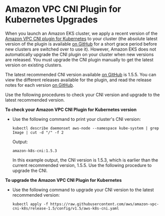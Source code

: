 # Amazon VPC CNI Plugin for Kubernetes Upgrades<a name="cni-upgrades"></a>

When you launch an Amazon EKS cluster, we apply a recent version of the [Amazon VPC CNI plugin for Kubernetes](https://github.com/aws/amazon-vpc-cni-k8s) to your cluster \(the absolute latest version of the plugin is available [on GitHub](https://github.com/aws/amazon-vpc-cni-k8s/releases) for a short grace period before new clusters are switched over to use it\)\. However, Amazon EKS does not automatically upgrade the CNI plugin on your cluster when new versions are released\. You must upgrade the CNI plugin manually to get the latest version on existing clusters\.

The latest recommended CNI version available [on GitHub](https://github.com/aws/amazon-vpc-cni-k8s/releases) is 1\.5\.5\. You can view the different releases available for the plugin, and read the release notes for each version [on GitHub](https://github.com/aws/amazon-vpc-cni-k8s/releases)\.

Use the following procedures to check your CNI version and upgrade to the latest recommended version\.

**To check your Amazon VPC CNI Plugin for Kubernetes version**
+ Use the following command to print your cluster's CNI version:

  ```
  kubectl describe daemonset aws-node --namespace kube-system | grep Image | cut -d "/" -f 2
  ```

  Output:

  ```
  amazon-k8s-cni:1.5.3
  ```

  In this example output, the CNI version is 1\.5\.3, which is earlier than the current recommended version, 1\.5\.5\. Use the following procedure to upgrade the CNI\.

**To upgrade the Amazon VPC CNI Plugin for Kubernetes**
+ Use the following command to upgrade your CNI version to the latest recommended version:

  ```
  kubectl apply -f https://raw.githubusercontent.com/aws/amazon-vpc-cni-k8s/release-1.5/config/v1.5/aws-k8s-cni.yaml
  ```